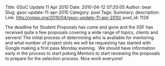 Title: GSoC Update 11 Apr 2010
Date: 2010-04-12 07:20:05
Author: bear
Slug: gsoc-update-11-apr-2010
Category: post
Tags: 
Summary: description:
Link: http://xmpp.org/2010/04/gsoc-update-11-apr-2010/
post_id: 1128


The deadline for Student Proposals has come and gone and the XSF has received quite a few proposals covering a wide range of topics, clients and servers! The initial process of determining who is available for mentoring and what number of project slots we will be requesting has started with Google making a first pass Monday evening.  We should have information early in the process to start poking Mentors to start reviewing the proposals to prepare for the selection process. Nice work everyone!
